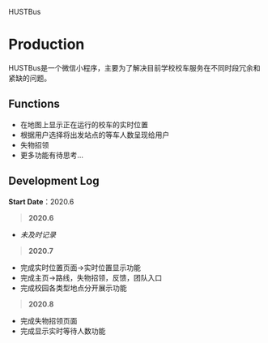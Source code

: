 HUSTBus
# Production
HUSTBus是一个微信小程序，主要为了解决目前学校校车服务在不同时段冗余和紧缺的问题。
## Functions
* 在地图上显示正在运行的校车的实时位置
* 根据用户选择将出发站点的等车人数呈现给用户
* 失物招领
* 更多功能有待思考...
## Development Log
**Start Date**：2020.6 
> **2020.6**
* *未及时记录*
> **2020.7** 
* 完成实时位置页面->实时位置显示功能
* 完成主页->路线，失物招领，反馈，团队入口
* 完成校园各类型地点分开展示功能
> **2020.8**
* 完成失物招领页面
* 完成显示实时等待人数功能


